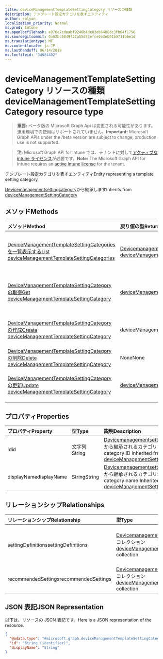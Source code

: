 ```yaml
---
title: deviceManagementTemplateSettingCategory リソースの種類
description: テンプレート設定カテゴリを表すエンティティ
author: rolyon
localization_priority: Normal
ms.prod: Intune
ms.openlocfilehash: e076e7cdeabf9246b4de83eb6488dc3fb64f1756
ms.sourcegitcommit: 0a62bc5849f27a55d83efce9b3eb01b9711bbe1d
ms.translationtype: MT
ms.contentlocale: ja-JP
ms.lasthandoff: 06/14/2019
ms.locfileid: "34984402"
---
```

# <a name="devicemanagementtemplatesettingcategory-resource-type"></a><span data-ttu-id="0d38e-103">deviceManagementTemplateSettingCategory リソースの種類</span><span class="sxs-lookup"><span data-stu-id="0d38e-103">deviceManagementTemplateSettingCategory resource type</span></span>

> <span data-ttu-id="0d38e-104">**重要:** ベータ版の Microsoft Graph Api は変更される可能性があります。運用環境での使用はサポートされていません。</span><span class="sxs-lookup"><span data-stu-id="0d38e-104">**Important:** Microsoft Graph APIs under the /beta version are subject to change; production use is not supported.</span></span>

> <span data-ttu-id="0d38e-105">**注:** Microsoft Graph API for Intune では、テナントに対して[アクティブな intune ライセンス](https://go.microsoft.com/fwlink/?linkid=839381)が必要です。</span><span class="sxs-lookup"><span data-stu-id="0d38e-105">**Note:** The Microsoft Graph API for Intune requires an [active Intune license](https://go.microsoft.com/fwlink/?linkid=839381) for the tenant.</span></span>

<span data-ttu-id="0d38e-106">テンプレート設定カテゴリを表すエンティティ</span><span class="sxs-lookup"><span data-stu-id="0d38e-106">Entity representing a template setting category</span></span>


<span data-ttu-id="0d38e-107">[Devicemanagementsettingcategory](../resources/intune-deviceintent-devicemanagementsettingcategory.md)から継承します</span><span class="sxs-lookup"><span data-stu-id="0d38e-107">Inherits from [deviceManagementSettingCategory](../resources/intune-deviceintent-devicemanagementsettingcategory.md)</span></span>

## <a name="methods"></a><span data-ttu-id="0d38e-108">メソッド</span><span class="sxs-lookup"><span data-stu-id="0d38e-108">Methods</span></span>
|<span data-ttu-id="0d38e-109">メソッド</span><span class="sxs-lookup"><span data-stu-id="0d38e-109">Method</span></span>|<span data-ttu-id="0d38e-110">戻り値の型</span><span class="sxs-lookup"><span data-stu-id="0d38e-110">Return Type</span></span>|<span data-ttu-id="0d38e-111">説明</span><span class="sxs-lookup"><span data-stu-id="0d38e-111">Description</span></span>|
|:---|:---|:---|
|[<span data-ttu-id="0d38e-112">DeviceManagementTemplateSettingCategories を一覧表示する</span><span class="sxs-lookup"><span data-stu-id="0d38e-112">List deviceManagementTemplateSettingCategories</span></span>](../api/intune-deviceintent-devicemanagementtemplatesettingcategory-list.md)|<span data-ttu-id="0d38e-113">[Devicemanagementtemplatesettingcategory](../resources/intune-deviceintent-devicemanagementtemplatesettingcategory.md)コレクション</span><span class="sxs-lookup"><span data-stu-id="0d38e-113">[deviceManagementTemplateSettingCategory](../resources/intune-deviceintent-devicemanagementtemplatesettingcategory.md) collection</span></span>|<span data-ttu-id="0d38e-114">[Devicemanagementtemplatesettingcategory](../resources/intune-deviceintent-devicemanagementtemplatesettingcategory.md)オブジェクトのプロパティとリレーションシップをリストします。</span><span class="sxs-lookup"><span data-stu-id="0d38e-114">List properties and relationships of the [deviceManagementTemplateSettingCategory](../resources/intune-deviceintent-devicemanagementtemplatesettingcategory.md) objects.</span></span>|
|[<span data-ttu-id="0d38e-115">DeviceManagementTemplateSettingCategory の取得</span><span class="sxs-lookup"><span data-stu-id="0d38e-115">Get deviceManagementTemplateSettingCategory</span></span>](../api/intune-deviceintent-devicemanagementtemplatesettingcategory-get.md)|[<span data-ttu-id="0d38e-116">deviceManagementTemplateSettingCategory</span><span class="sxs-lookup"><span data-stu-id="0d38e-116">deviceManagementTemplateSettingCategory</span></span>](../resources/intune-deviceintent-devicemanagementtemplatesettingcategory.md)|<span data-ttu-id="0d38e-117">[Devicemanagementtemplatesettingcategory](../resources/intune-deviceintent-devicemanagementtemplatesettingcategory.md)オブジェクトのプロパティとリレーションシップを読み取ります。</span><span class="sxs-lookup"><span data-stu-id="0d38e-117">Read properties and relationships of the [deviceManagementTemplateSettingCategory](../resources/intune-deviceintent-devicemanagementtemplatesettingcategory.md) object.</span></span>|
|[<span data-ttu-id="0d38e-118">DeviceManagementTemplateSettingCategory の作成</span><span class="sxs-lookup"><span data-stu-id="0d38e-118">Create deviceManagementTemplateSettingCategory</span></span>](../api/intune-deviceintent-devicemanagementtemplatesettingcategory-create.md)|[<span data-ttu-id="0d38e-119">deviceManagementTemplateSettingCategory</span><span class="sxs-lookup"><span data-stu-id="0d38e-119">deviceManagementTemplateSettingCategory</span></span>](../resources/intune-deviceintent-devicemanagementtemplatesettingcategory.md)|<span data-ttu-id="0d38e-120">新しい[Devicemanagementtemplatesettingcategory](../resources/intune-deviceintent-devicemanagementtemplatesettingcategory.md)オブジェクトを作成します。</span><span class="sxs-lookup"><span data-stu-id="0d38e-120">Create a new [deviceManagementTemplateSettingCategory](../resources/intune-deviceintent-devicemanagementtemplatesettingcategory.md) object.</span></span>|
|[<span data-ttu-id="0d38e-121">DeviceManagementTemplateSettingCategory の削除</span><span class="sxs-lookup"><span data-stu-id="0d38e-121">Delete deviceManagementTemplateSettingCategory</span></span>](../api/intune-deviceintent-devicemanagementtemplatesettingcategory-delete.md)|<span data-ttu-id="0d38e-122">None</span><span class="sxs-lookup"><span data-stu-id="0d38e-122">None</span></span>|<span data-ttu-id="0d38e-123">[Devicemanagementtemplatesettingcategory](../resources/intune-deviceintent-devicemanagementtemplatesettingcategory.md)を削除します。</span><span class="sxs-lookup"><span data-stu-id="0d38e-123">Deletes a [deviceManagementTemplateSettingCategory](../resources/intune-deviceintent-devicemanagementtemplatesettingcategory.md).</span></span>|
|[<span data-ttu-id="0d38e-124">DeviceManagementTemplateSettingCategory の更新</span><span class="sxs-lookup"><span data-stu-id="0d38e-124">Update deviceManagementTemplateSettingCategory</span></span>](../api/intune-deviceintent-devicemanagementtemplatesettingcategory-update.md)|[<span data-ttu-id="0d38e-125">deviceManagementTemplateSettingCategory</span><span class="sxs-lookup"><span data-stu-id="0d38e-125">deviceManagementTemplateSettingCategory</span></span>](../resources/intune-deviceintent-devicemanagementtemplatesettingcategory.md)|<span data-ttu-id="0d38e-126">[Devicemanagementtemplatesettingcategory](../resources/intune-deviceintent-devicemanagementtemplatesettingcategory.md)オブジェクトのプロパティを更新します。</span><span class="sxs-lookup"><span data-stu-id="0d38e-126">Update the properties of a [deviceManagementTemplateSettingCategory](../resources/intune-deviceintent-devicemanagementtemplatesettingcategory.md) object.</span></span>|

## <a name="properties"></a><span data-ttu-id="0d38e-127">プロパティ</span><span class="sxs-lookup"><span data-stu-id="0d38e-127">Properties</span></span>
|<span data-ttu-id="0d38e-128">プロパティ</span><span class="sxs-lookup"><span data-stu-id="0d38e-128">Property</span></span>|<span data-ttu-id="0d38e-129">型</span><span class="sxs-lookup"><span data-stu-id="0d38e-129">Type</span></span>|<span data-ttu-id="0d38e-130">説明</span><span class="sxs-lookup"><span data-stu-id="0d38e-130">Description</span></span>|
|:---|:---|:---|
|<span data-ttu-id="0d38e-131">id</span><span class="sxs-lookup"><span data-stu-id="0d38e-131">id</span></span>|<span data-ttu-id="0d38e-132">文字列</span><span class="sxs-lookup"><span data-stu-id="0d38e-132">String</span></span>|<span data-ttu-id="0d38e-133">[Devicemanagementsettingcategory](../resources/intune-deviceintent-devicemanagementsettingcategory.md)から継承されるカテゴリ ID</span><span class="sxs-lookup"><span data-stu-id="0d38e-133">The category ID Inherited from [deviceManagementSettingCategory](../resources/intune-deviceintent-devicemanagementsettingcategory.md)</span></span>|
|<span data-ttu-id="0d38e-134">displayName</span><span class="sxs-lookup"><span data-stu-id="0d38e-134">displayName</span></span>|<span data-ttu-id="0d38e-135">String</span><span class="sxs-lookup"><span data-stu-id="0d38e-135">String</span></span>|<span data-ttu-id="0d38e-136">[Devicemanagementsettingcategory](../resources/intune-deviceintent-devicemanagementsettingcategory.md)から継承されるカテゴリ名</span><span class="sxs-lookup"><span data-stu-id="0d38e-136">The category name Inherited from [deviceManagementSettingCategory](../resources/intune-deviceintent-devicemanagementsettingcategory.md)</span></span>|

## <a name="relationships"></a><span data-ttu-id="0d38e-137">リレーションシップ</span><span class="sxs-lookup"><span data-stu-id="0d38e-137">Relationships</span></span>
|<span data-ttu-id="0d38e-138">リレーションシップ</span><span class="sxs-lookup"><span data-stu-id="0d38e-138">Relationship</span></span>|<span data-ttu-id="0d38e-139">型</span><span class="sxs-lookup"><span data-stu-id="0d38e-139">Type</span></span>|<span data-ttu-id="0d38e-140">説明</span><span class="sxs-lookup"><span data-stu-id="0d38e-140">Description</span></span>|
|:---|:---|:---|
|<span data-ttu-id="0d38e-141">settingDefinitions</span><span class="sxs-lookup"><span data-stu-id="0d38e-141">settingDefinitions</span></span>|<span data-ttu-id="0d38e-142">[Devicemanagementsettingdefinition](../resources/intune-deviceintent-devicemanagementsettingdefinition.md)コレクション</span><span class="sxs-lookup"><span data-stu-id="0d38e-142">[deviceManagementSettingDefinition](../resources/intune-deviceintent-devicemanagementsettingdefinition.md) collection</span></span>|<span data-ttu-id="0d38e-143">このカテゴリには、 [Devicemanagementsettingcategory](../resources/intune-deviceintent-devicemanagementsettingcategory.md)から継承する設定定義が含まれます。</span><span class="sxs-lookup"><span data-stu-id="0d38e-143">The setting definitions this category contains Inherited from [deviceManagementSettingCategory](../resources/intune-deviceintent-devicemanagementsettingcategory.md)</span></span>|
|<span data-ttu-id="0d38e-144">recommendedSettings</span><span class="sxs-lookup"><span data-stu-id="0d38e-144">recommendedSettings</span></span>|<span data-ttu-id="0d38e-145">[Devicemanagementsettinginstance](../resources/intune-deviceintent-devicemanagementsettinginstance.md)コレクション</span><span class="sxs-lookup"><span data-stu-id="0d38e-145">[deviceManagementSettingInstance](../resources/intune-deviceintent-devicemanagementsettinginstance.md) collection</span></span>|<span data-ttu-id="0d38e-146">このカテゴリに含まれる設定</span><span class="sxs-lookup"><span data-stu-id="0d38e-146">The settings this category contains</span></span>|

## <a name="json-representation"></a><span data-ttu-id="0d38e-147">JSON 表記</span><span class="sxs-lookup"><span data-stu-id="0d38e-147">JSON Representation</span></span>
<span data-ttu-id="0d38e-148">以下は、リソースの JSON 表記です。</span><span class="sxs-lookup"><span data-stu-id="0d38e-148">Here is a JSON representation of the resource.</span></span>
<!-- {
  "blockType": "resource",
  "keyProperty": "id",
  "@odata.type": "microsoft.graph.deviceManagementTemplateSettingCategory"
}
-->
``` json
{
  "@odata.type": "#microsoft.graph.deviceManagementTemplateSettingCategory",
  "id": "String (identifier)",
  "displayName": "String"
}
```





